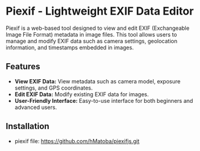 # Piexif - Lightweight EXIF Data Editor

Piexif is a web-based tool designed to view and edit EXIF (Exchangeable Image File Format) metadata in image files. This tool allows users to manage and modify EXIF data such as camera settings, geolocation information, and timestamps embedded in images.

## Features

- **View EXIF Data:** View metadata such as camera model, exposure settings, and GPS coordinates.
- **Edit EXIF Data:** Modify existing EXIF data for images.
- **User-Friendly Interface:** Easy-to-use interface for both beginners and advanced users.

## Installation

- piexif file: https://github.com/hMatoba/piexifjs.git
